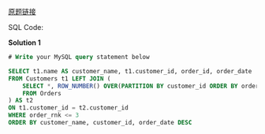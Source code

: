 [原题链接](https://leetcode-cn.com/problems/market-analysis-i/)

SQL Code:

**Solution 1**

```sql
# Write your MySQL query statement below

SELECT t1.name AS customer_name, t1.customer_id, order_id, order_date
FROM Customers t1 LEFT JOIN (
    SELECT *, ROW_NUMBER() OVER(PARTITION BY customer_id ORDER BY order_date DESC) AS order_rnk
    FROM Orders
) AS t2
ON t1.customer_id = t2.customer_id
WHERE order_rnk <= 3
ORDER BY customer_name, customer_id, order_date DESC
```
